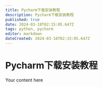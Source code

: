 ```yaml
---
title: Pycharm下载安装教程
description: Pycharm下载安装教程
published: true
date: 2024-03-18T02:15:05.647Z
tags: python, pycharm
editor: markdown
dateCreated: 2024-03-18T02:15:05.647Z
---
```


# Pycharm下载安装教程
Your content here
